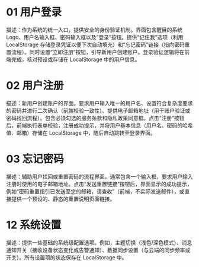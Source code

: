 # 01 用户登录
描述：作为系统的统一入口，提供安全的身份验证机制。界面包含醒目的系统 Logo、用户名输入框、密码输入框以及“登录”按钮。提供“记住我”选项（利用 LocalStorage 存储登录凭证以便下次自动填充）和“忘记密码”链接（指向密码重置流程）。同时设置“立即注册”按钮，引导新用户创建账户。登录验证逻辑将在前端完成，核对预设或存储在 LocalStorage 中的用户信息。

# 02 用户注册
描述：新用户创建账户的界面。要求用户输入唯一的用户名、设置符合复杂度要求的密码并进行二次确认（前端校验一致性）、提供电子邮箱地址（用于账户验证或密码找回流程）。包含必须勾选的服务条款和隐私政策同意框。点击“注册”按钮后，前端执行表单校验，注册成功提示，并将用户基本信息（用户名、密码的哈希值、邮箱）存储在 LocalStorage 中，随后自动跳转至登录界面。

# 03 忘记密码
描述：辅助用户找回或重置密码的流程界面。通常包含一个输入框，要求用户输入注册时使用的电子邮箱地址。点击“发送重置链接”按钮后，界面显示的成功提示，例如“密码重置指引已发送至您的邮箱，请查收”（前端，不实际发送邮件），或直接提供一个预设的、静态的重置说明页面链接。

# 12 系统设置
描述：提供一些基础的系统级配置选项。例如，主题切换（浅色/深色模式）、消息通知开关（接收设备状态变化或告警通知）、数据同步设置（与云端的同步频率或开关）。所有设置项的状态保存在 LocalStorage 中。
